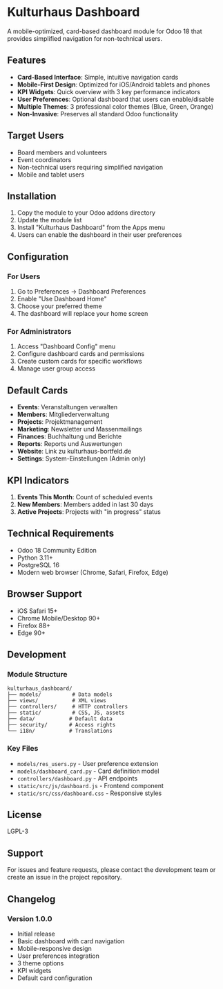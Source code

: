 # Kulturhaus Dashboard

A mobile-optimized, card-based dashboard module for Odoo 18 that provides simplified navigation for non-technical users.

## Features

- **Card-Based Interface**: Simple, intuitive navigation cards
- **Mobile-First Design**: Optimized for iOS/Android tablets and phones  
- **KPI Widgets**: Quick overview with 3 key performance indicators
- **User Preferences**: Optional dashboard that users can enable/disable
- **Multiple Themes**: 3 professional color themes (Blue, Green, Orange)
- **Non-Invasive**: Preserves all standard Odoo functionality

## Target Users

- Board members and volunteers
- Event coordinators
- Non-technical users requiring simplified navigation
- Mobile and tablet users

## Installation

1. Copy the module to your Odoo addons directory
2. Update the module list
3. Install "Kulturhaus Dashboard" from the Apps menu
4. Users can enable the dashboard in their user preferences

## Configuration

### For Users
1. Go to Preferences → Dashboard Preferences
2. Enable "Use Dashboard Home"
3. Choose your preferred theme
4. The dashboard will replace your home screen

### For Administrators
1. Access "Dashboard Config" menu
2. Configure dashboard cards and permissions
3. Create custom cards for specific workflows
4. Manage user group access

## Default Cards

- **Events**: Veranstaltungen verwalten
- **Members**: Mitgliederverwaltung  
- **Projects**: Projektmanagement
- **Marketing**: Newsletter und Massenmailings
- **Finances**: Buchhaltung und Berichte
- **Reports**: Reports und Auswertungen
- **Website**: Link zu kulturhaus-bortfeld.de
- **Settings**: System-Einstellungen (Admin only)

## KPI Indicators

1. **Events This Month**: Count of scheduled events
2. **New Members**: Members added in last 30 days
3. **Active Projects**: Projects with "in progress" status

## Technical Requirements

- Odoo 18 Community Edition
- Python 3.11+
- PostgreSQL 16
- Modern web browser (Chrome, Safari, Firefox, Edge)

## Browser Support

- iOS Safari 15+
- Chrome Mobile/Desktop 90+
- Firefox 88+
- Edge 90+

## Development

### Module Structure
```
kulturhaus_dashboard/
├── models/          # Data models
├── views/           # XML views
├── controllers/     # HTTP controllers
├── static/          # CSS, JS, assets
├── data/           # Default data
├── security/       # Access rights
└── i18n/           # Translations
```

### Key Files
- `models/res_users.py` - User preference extension
- `models/dashboard_card.py` - Card definition model
- `controllers/dashboard.py` - API endpoints
- `static/src/js/dashboard.js` - Frontend component
- `static/src/css/dashboard.css` - Responsive styles

## License

LGPL-3

## Support

For issues and feature requests, please contact the development team or create an issue in the project repository.

## Changelog

### Version 1.0.0
- Initial release
- Basic dashboard with card navigation
- Mobile-responsive design
- User preferences integration
- 3 theme options
- KPI widgets
- Default card configuration
